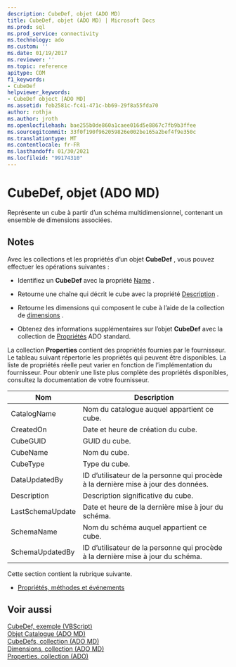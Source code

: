 ```yaml
---
description: CubeDef, objet (ADO MD)
title: CubeDef, objet (ADO MD) | Microsoft Docs
ms.prod: sql
ms.prod_service: connectivity
ms.technology: ado
ms.custom: ''
ms.date: 01/19/2017
ms.reviewer: ''
ms.topic: reference
apitype: COM
f1_keywords:
- CubeDef
helpviewer_keywords:
- CubeDef object [ADO MD]
ms.assetid: feb2581c-fc41-471c-bb69-29f8a55fda70
author: rothja
ms.author: jroth
ms.openlocfilehash: bae255b0de860a1caee016d5e8867c7fb9b3ffee
ms.sourcegitcommit: 33f0f190f962059826e002be165a2bef4f9e350c
ms.translationtype: MT
ms.contentlocale: fr-FR
ms.lasthandoff: 01/30/2021
ms.locfileid: "99174310"
---
```

# <a name="cubedef-object-ado-md"></a>CubeDef, objet (ADO MD)
Représente un cube à partir d’un schéma multidimensionnel, contenant un ensemble de dimensions associées.  
  
## <a name="remarks"></a>Notes  
 Avec les collections et les propriétés d’un objet **CubeDef** , vous pouvez effectuer les opérations suivantes :  
  
-   Identifiez un **CubeDef** avec la propriété [Name](./name-property-ado-md.md) .  
  
-   Retourne une chaîne qui décrit le cube avec la propriété [Description](./description-property-ado-md.md) .  
  
-   Retourne les dimensions qui composent le cube à l’aide de la collection de [dimensions](./dimensions-collection-ado-md.md) .  
  
-   Obtenez des informations supplémentaires sur l’objet **CubeDef** avec la collection de [Propriétés](../ado-api/properties-collection-ado.md) ADO standard.  
  
 La collection **Properties** contient des propriétés fournies par le fournisseur. Le tableau suivant répertorie les propriétés qui peuvent être disponibles. La liste de propriétés réelle peut varier en fonction de l’implémentation du fournisseur. Pour obtenir une liste plus complète des propriétés disponibles, consultez la documentation de votre fournisseur.  
  
|Nom|Description|  
|----------|-----------------|  
|CatalogName|Nom du catalogue auquel appartient ce cube.|  
|CreatedOn|Date et heure de création du cube.|  
|CubeGUID|GUID du cube.|  
|CubeName|Nom du cube.|  
|CubeType|Type du cube.|  
|DataUpdatedBy|ID d’utilisateur de la personne qui procède à la dernière mise à jour des données.|  
|Description|Description significative du cube.|  
|LastSchemaUpdate|Date et heure de la dernière mise à jour du schéma.|  
|SchemaName|Nom du schéma auquel appartient ce cube.|  
|SchemaUpdatedBy|ID d’utilisateur de la personne qui procède à la dernière mise à jour du schéma.|  
  
 Cette section contient la rubrique suivante.  
  
-   [Propriétés, méthodes et événements](./cubedef-object-properties-methods-and-events.md)  
  
## <a name="see-also"></a>Voir aussi  
 [CubeDef, exemple (VBScript)](./cubedef-example-vbscript.md)   
 [Objet Catalogue (ADO MD)](./catalog-object-ado-md.md)   
 [CubeDefs, collection (ADO MD)](./cubedefs-collection-ado-md.md)   
 [Dimensions, collection (ADO MD)](./dimensions-collection-ado-md.md)   
 [Properties, collection (ADO)](../ado-api/properties-collection-ado.md)